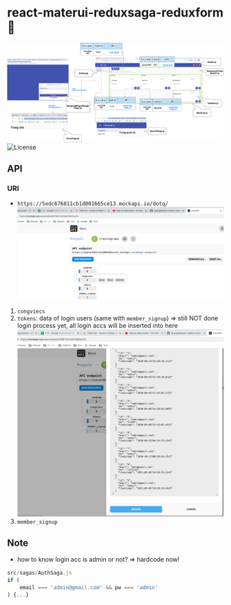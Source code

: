 # react-materui-reduxsaga-reduxform 🐳

![demo](screenshot/demo.png)
![License](https://img.shields.io/github/license/tquangdo/react-materui-reduxsaga-reduxform?color=f05340)

## API

### URI
- `https://5edc676811cb1d001665ce13.mockapi.io/dotq/`
![API](screenshot/API.png)
1. `congviecs`
2. `tokens`: data of login users (same with `member_signup`)
=> still NOT done login process yet, all login accs will be inserted into here
![tokens](screenshot/tokens.png)
3. `member_signup`

## Note

- how to know login acc is admin or not? => hardcode now!
```js
src/sagas/AuthSaga.js
if (
    email === 'admin@gmail.com' && pw === 'admin'
) {...}
```
